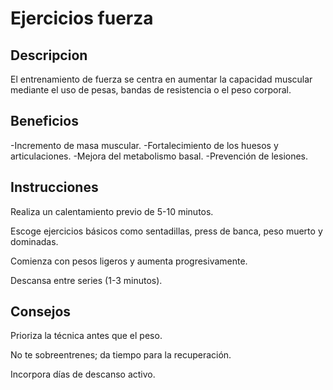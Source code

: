 # Ejercicios fuerza

## Descripcion

El entrenamiento de fuerza se centra en aumentar la capacidad muscular mediante el uso de pesas, bandas de resistencia o el peso corporal.

## Beneficios

-Incremento de masa muscular.
-Fortalecimiento de los huesos y articulaciones.
-Mejora del metabolismo basal.
-Prevención de lesiones.

## Instrucciones

Realiza un calentamiento previo de 5-10 minutos.

Escoge ejercicios básicos como sentadillas, press de banca, peso muerto y dominadas.

Comienza con pesos ligeros y aumenta progresivamente.

Descansa entre series (1-3 minutos).

## Consejos

Prioriza la técnica antes que el peso.

No te sobreentrenes; da tiempo para la recuperación.

Incorpora días de descanso activo.